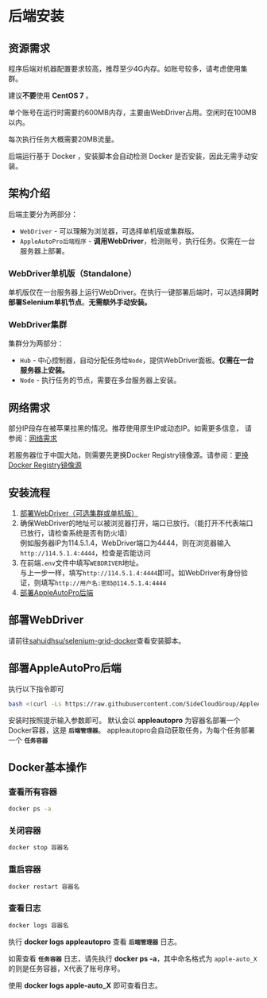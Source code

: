 # 后端安装

## 资源需求

程序后端对机器配置要求较高，推荐至少4G内存。如账号较多，请考虑使用集群。

建议**不要**使用 **CentOS 7** 。

单个账号在运行时需要约600MB内存，主要由WebDriver占用。空闲时在100MB以内。

每次执行任务大概需要20MB流量。

后端运行基于 Docker ，安装脚本会自动检测 Docker 是否安装，因此无需手动安装。

## 架构介绍

后端主要分为两部分：

- `WebDriver` - 可以理解为浏览器，可选择单机版或集群版。
- `AppleAutoPro后端程序` - **调用WebDriver**，检测账号，执行任务。仅需在一台服务器上部署。

### WebDriver单机版（Standalone）

单机版仅在一台服务器上运行WebDriver。在执行一键部署后端时，可以选择**同时部署Selenium单机节点**。**无需额外手动安装。**

### WebDriver集群

集群分为两部分：

- `Hub` - 中心控制器，自动分配任务给`Node`，提供WebDriver面板。**仅需在一台服务器上安装。**
- `Node` - 执行任务的节点，需要在多台服务器上安装。

## 网络需求

部分IP段存在被苹果拉黑的情况。推荐使用原生IP或动态IP。如需更多信息， 请参阅：[网络需求](../others/stat)

若服务器位于中国大陆，则需要先更换Docker Registry镜像源。请参阅：[更换Docker Registry镜像源](../others/docker-mirror)

## 安装流程

1. [部署WebDriver（可选集群或单机版）](#部署webdriver)
2. 确保WebDriver的地址可以被浏览器打开，端口已放行。（能打开不代表端口已放行，请检查系统是否有防火墙）\
   例如服务器IP为114.5.1.4，WebDriver端口为4444，则在浏览器输入`http://114.5.1.4:4444`，检查是否能访问
3. 在前端`.env`文件中填写`WEBDRIVER`地址。 \
   与上一步一样，填写`http://114.5.1.4:4444`即可。如WebDriver有身份验证，则填写`http://用户名:密码@114.5.1.4:4444`
4. [部署AppleAutoPro后端](#部署appleautopro后端)

## 部署WebDriver

请前往[sahuidhsu/selenium-grid-docker](https://github.com/sahuidhsu/selenium-grid-docker)查看安装脚本。

## 部署AppleAutoPro后端

执行以下指令即可

```bash
bash <(curl -Ls https://raw.githubusercontent.com/SideCloudGroup/AppleAutoPro-Backend/main/install.sh)
```

安装时按照提示输入参数即可。
默认会以 **appleautopro** 为容器名部署一个Docker容器，这是 **`后端管理器`**。
appleautopro会自动获取任务，为每个任务部署一个 **`任务容器`**

## Docker基本操作

### 查看所有容器

```bash
docker ps -a
```

### 关闭容器

```bash
docker stop 容器名
```

### 重启容器

```bash
docker restart 容器名
```

### 查看日志

```bash
docker logs 容器名
```

执行 **docker logs appleautopro** 查看 **`后端管理器`** 日志。

如需查看 **`任务容器`** 日志，请先执行 **docker ps -a**，其中命名格式为 `apple-auto_X` 的则是任务容器，X代表了账号序号。

使用 **docker logs apple-auto_X** 即可查看日志。